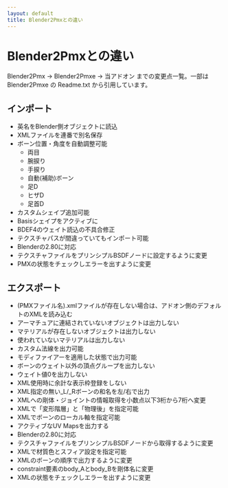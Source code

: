 ```yaml
---
layout: default
title: Blender2Pmxとの違い
---
```

# Blender2Pmxとの違い

Blender2Pmx → Blender2Pmxe → 当アドオン までの変更点一覧。一部は Blender2Pmxe の Readme.txt から引用しています。

## インポート
* 英名をBlender側オブジェクトに読込
* XMLファイルを連番で別名保存
* ボーン位置・角度を自動調整可能
  * 両目
  * 腕捩り
  * 手捩り
  * 自動(補助)ボーン
  * 足D
  * ヒザD
  * 足首D
* カスタムシェイプ追加可能
* Basisシェイプをアクティブに
* BDEF4のウェイト読込の不具合修正
* テクスチャパスが間違っていてもインポート可能
* Blenderの2.80に対応
* テクスチャファイルをプリンシプルBSDFノードに設定するように変更
* PMXの状態をチェックしエラーを出すように変更

## エクスポート
* (PMXファイル名).xmlファイルが存在しない場合は、アドオン側のデフォルトのXMLを読み込む
* アーマチュアに連結されていないオブジェクトは出力しない
* マテリアルが存在しないオブジェクトは出力しない
* 使われていないマテリアルは出力しない
* カスタム法線を出力可能
* モディファイアーを適用した状態で出力可能
* ボーンのウェイト以外の頂点グループを出力しない
* ウェイト値0を出力しない
* XML使用時に余計な表示枠登録をしない
* XML指定の無い_L/_Rボーンの和名を左/右で出力
* XMLへの剛体・ジョイントの情報取得を小数点以下3桁から7桁へ変更
* XMLで「変形階層」と「物理後」を指定可能
* XMLでボーンのローカル軸を指定可能
* アクティブなUV Mapsを出力する
* Blenderの2.80に対応
* テクスチャファイルをプリンシプルBSDFノードから取得するように変更
* XMLで材質色とスフィア設定を指定可能
* XMLのボーンの順序で出力するように変更
* constraint要素のbody_Aとbody_Bを剛体名に変更
* XMLの状態をチェックしエラーを出すように変更
